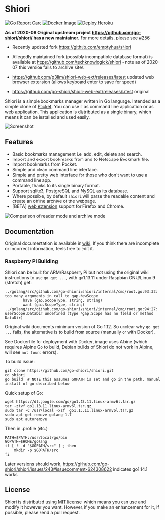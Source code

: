 # Shiori

[![Go Report Card](https://goreportcard.com/badge/github.com/go-shiori/shiori)](https://goreportcard.com/report/github.com/go-shiori/shiori)
[![Docker Image](https://img.shields.io/static/v1?label=image&message=Docker&color=1488C6&logo=docker)](https://hub.docker.com/r/radhifadlillah/shiori)
[![Deploy Heroku](https://img.shields.io/static/v1?label=deploy&message=Heroku&color=430098&logo=heroku)](https://heroku.com/deploy)

**As of 2020-08 Original upstream project https://github.com/go-shiori/shiori/ has a new maintainer.** For more details, please see [#256](https://github.com/go-shiori/shiori/issues/256)

  * Recently updated fork https://github.com/emptyhua/shiori
  * Allegedly maintained fork (possibly incompatible database format) is available at https://github.com/techknowlogick/shiori - note as of 2020-07 this version fails to archive sites

  * https://github.com/p3lim/shiori-web-ext/releases/latest updated web browser extension (allows keyboard enter to save for speed)
  * https://github.com/go-shiori/shiori-web-ext/releases/latest original
 

Shiori is a simple bookmarks manager written in Go language. Intended as a simple clone of [Pocket](https://getpocket.com//). You can use it as command line application or as web application. This application is distributed as a single binary, which means it can be installed and used easily.

![Screenshot](https://raw.githubusercontent.com/go-shiori/shiori/master/docs/readme/cover.png)

## Features

- Basic bookmarks management i.e. add, edit, delete and search.
- Import and export bookmarks from and to Netscape Bookmark file.
- Import bookmarks from Pocket.
- Simple and clean command line interface.
- Simple and pretty web interface for those who don't want to use a command line app.
- Portable, thanks to its single binary format.
- Support sqlite3, PostgreSQL and MySQL as its database.
- Where possible, by default `shiori` will parse the readable content and create an offline archive of the webpage.
- [BETA] [web extension](https://github.com/go-shiori/shiori-web-ext) support for Firefox and Chrome.

![Comparison of reader mode and archive mode](https://raw.githubusercontent.com/go-shiori/shiori/master/docs/readme/comparison.png)

## Documentation

Original documentation is available in [wiki](https://github.com/RadhiFadlillah/shiori/wiki). If you think there are incomplete or incorrect information, feels free to edit it.

### Raspberry Pi Building

Shiori can be built for ARM/Raspberry Pi but not using the original wiki instructions to use `go get ...`, with go1.13.11 under Raspbian GNU/Linux 9 (stretch) get:

    ../golang/src/github.com/go-shiori/shiori/internal/cmd/root.go:93:32: too many arguments in call to gap.NewScope
            have (gap.ScopeType, string, string)
            want (gap.ScopeType, string)
    ../golang/src/github.com/go-shiori/shiori/internal/cmd/root.go:94:27: userScope.DataDir undefined (type *gap.Scope has no field or method DataDir)

Original wiki documents minimum version of Go 1.12. So unclear why `go get ...` fails, the alternative is to build from source (manually or with Docker).

See Dockerfile for deployment with Docker, image uses Alpine (which requires Alpine Go to build, Debian builds of Shiori do not work in Alpine, will see `not found` errors).

To build issue:

    git clone https://github.com/go-shiori/shiori.git
    cd shiori
    go build  # NOTE this assumes GOPATH is set and go in the path, manual install of go described below
 
 Quick setup of Go:
 
    wget https://dl.google.com/go/go1.13.11.linux-armv6l.tar.gz
    tar -ztvf go1.13.11.linux-armv6l.tar.gz
    sudo tar -C /usr/local -xzf  go1.13.11.linux-armv6l.tar.gz
    sudo apt-get remove golang-1.7
    sudo apt autoremove

Then in .profile (etc.)

    PATH=$PATH:/usr/local/go/bin
    GOPATH=$HOME/golang
    if [ ! -d "$GOPATH/src" ] ; then
        mkdir -p $GOPATH/src
    fi

Later versions should work, https://github.com/go-shiori/shiori/issues/243#issuecomment-624308622 indicates go1.14.1 works

## License

Shiori is distributed using [MIT license](https://choosealicense.com/licenses/mit/), which means you can use and modify it however you want. However, if you make an enhancement for it, if possible, please send a pull request.
